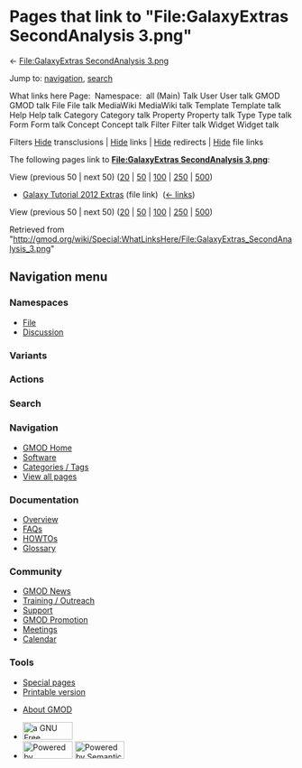 <div id="mw-page-base" class="noprint">

</div>

<div id="mw-head-base" class="noprint">

</div>

<div id="content" class="mw-body" role="main">

<span id="top"></span>

<div id="mw-js-message" style="display:none;">

</div>



# <span dir="auto">Pages that link to "File:GalaxyExtras SecondAnalysis 3.png"</span>

<div id="bodyContent">

<div id="contentSub">

← [File:GalaxyExtras SecondAnalysis
3.png](/wiki/File:GalaxyExtras_SecondAnalysis_3.png "File:GalaxyExtras SecondAnalysis 3.png")

</div>

<div id="jump-to-nav" class="mw-jump">

Jump to: [navigation](#mw-navigation), [search](#p-search)

</div>

<div id="mw-content-text">

What links here Page:  Namespace:  all (Main) Talk User User talk GMOD
GMOD talk File File talk MediaWiki MediaWiki talk Template Template talk
Help Help talk Category Category talk Property Property talk Type Type
talk Form Form talk Concept Concept talk Filter Filter talk Widget
Widget talk

Filters
[Hide](/mediawiki/index.php?title=Special:WhatLinksHere/File:GalaxyExtras_SecondAnalysis_3.png&hidetrans=1 "Special:WhatLinksHere/File:GalaxyExtras SecondAnalysis 3.png")
transclusions \|
[Hide](/mediawiki/index.php?title=Special:WhatLinksHere/File:GalaxyExtras_SecondAnalysis_3.png&hidelinks=1 "Special:WhatLinksHere/File:GalaxyExtras SecondAnalysis 3.png")
links \|
[Hide](/mediawiki/index.php?title=Special:WhatLinksHere/File:GalaxyExtras_SecondAnalysis_3.png&hideredirs=1 "Special:WhatLinksHere/File:GalaxyExtras SecondAnalysis 3.png")
redirects \|
[Hide](/mediawiki/index.php?title=Special:WhatLinksHere/File:GalaxyExtras_SecondAnalysis_3.png&hideimages=1 "Special:WhatLinksHere/File:GalaxyExtras SecondAnalysis 3.png")
file links

The following pages link to **[File:GalaxyExtras SecondAnalysis
3.png](/wiki/File:GalaxyExtras_SecondAnalysis_3.png "File:GalaxyExtras SecondAnalysis 3.png")**:

View (previous 50 \| next 50)
([20](/mediawiki/index.php?title=Special:WhatLinksHere/File:GalaxyExtras_SecondAnalysis_3.png&limit=20 "Special:WhatLinksHere/File:GalaxyExtras SecondAnalysis 3.png")
\|
[50](/mediawiki/index.php?title=Special:WhatLinksHere/File:GalaxyExtras_SecondAnalysis_3.png&limit=50 "Special:WhatLinksHere/File:GalaxyExtras SecondAnalysis 3.png")
\|
[100](/mediawiki/index.php?title=Special:WhatLinksHere/File:GalaxyExtras_SecondAnalysis_3.png&limit=100 "Special:WhatLinksHere/File:GalaxyExtras SecondAnalysis 3.png")
\|
[250](/mediawiki/index.php?title=Special:WhatLinksHere/File:GalaxyExtras_SecondAnalysis_3.png&limit=250 "Special:WhatLinksHere/File:GalaxyExtras SecondAnalysis 3.png")
\|
[500](/mediawiki/index.php?title=Special:WhatLinksHere/File:GalaxyExtras_SecondAnalysis_3.png&limit=500 "Special:WhatLinksHere/File:GalaxyExtras SecondAnalysis 3.png"))

- [Galaxy Tutorial 2012
  Extras](/wiki/Galaxy_Tutorial_2012_Extras "Galaxy Tutorial 2012 Extras")
  (file link) ‎ <span class="mw-whatlinkshere-tools">([←
  links](/mediawiki/index.php?title=Special:WhatLinksHere&target=Galaxy+Tutorial+2012+Extras "Special:WhatLinksHere"))</span>

View (previous 50 \| next 50)
([20](/mediawiki/index.php?title=Special:WhatLinksHere/File:GalaxyExtras_SecondAnalysis_3.png&limit=20 "Special:WhatLinksHere/File:GalaxyExtras SecondAnalysis 3.png")
\|
[50](/mediawiki/index.php?title=Special:WhatLinksHere/File:GalaxyExtras_SecondAnalysis_3.png&limit=50 "Special:WhatLinksHere/File:GalaxyExtras SecondAnalysis 3.png")
\|
[100](/mediawiki/index.php?title=Special:WhatLinksHere/File:GalaxyExtras_SecondAnalysis_3.png&limit=100 "Special:WhatLinksHere/File:GalaxyExtras SecondAnalysis 3.png")
\|
[250](/mediawiki/index.php?title=Special:WhatLinksHere/File:GalaxyExtras_SecondAnalysis_3.png&limit=250 "Special:WhatLinksHere/File:GalaxyExtras SecondAnalysis 3.png")
\|
[500](/mediawiki/index.php?title=Special:WhatLinksHere/File:GalaxyExtras_SecondAnalysis_3.png&limit=500 "Special:WhatLinksHere/File:GalaxyExtras SecondAnalysis 3.png"))

</div>

<div class="printfooter">

Retrieved from
"<http://gmod.org/wiki/Special:WhatLinksHere/File:GalaxyExtras_SecondAnalysis_3.png>"

</div>

<div id="catlinks" class="catlinks catlinks-allhidden">

</div>

<div class="visualClear">

</div>

</div>

</div>

<div id="mw-navigation">

## Navigation menu

<div id="mw-head">



<div id="left-navigation">

<div id="p-namespaces" class="vectorTabs" role="navigation"
aria-labelledby="p-namespaces-label">

### Namespaces

- <span id="ca-nstab-image"><a href="/wiki/File:GalaxyExtras_SecondAnalysis_3.png" accesskey="c"
  title="View the file page [c]">File</a></span>
- <span id="ca-talk"><a
  href="/mediawiki/index.php?title=File_talk:GalaxyExtras_SecondAnalysis_3.png&amp;action=edit&amp;redlink=1"
  accesskey="t"
  title="Discussion about the content page [t]">Discussion</a></span>

</div>

<div id="p-variants" class="vectorMenu emptyPortlet" role="navigation"
aria-labelledby="p-variants-label">

### 

### Variants[](#)

<div class="menu">

</div>

</div>

</div>

<div id="right-navigation">



<div id="p-cactions" class="vectorMenu emptyPortlet" role="navigation"
aria-labelledby="p-cactions-label">

### Actions[](#)

<div class="menu">

</div>

</div>

<div id="p-search" role="search">

### Search

<div id="simpleSearch">

</div>

</div>

</div>

</div>

<div id="mw-panel">

<div id="p-logo" role="banner">

<a href="/wiki/Main_Page"
style="background-image: url(http://gmod.org/images/GMOD-cogs.png);"
title="Visit the main page"></a>

</div>

<div id="p-Navigation" class="portal" role="navigation"
aria-labelledby="p-Navigation-label">

### Navigation

<div class="body">

- <span id="n-GMOD-Home">[GMOD Home](/wiki/Main_Page)</span>
- <span id="n-Software">[Software](/wiki/GMOD_Components)</span>
- <span id="n-Categories-.2F-Tags">[Categories /
  Tags](/wiki/Categories)</span>
- <span id="n-View-all-pages">[View all
  pages](/wiki/Special:AllPages)</span>

</div>

</div>

<div id="p-Documentation" class="portal" role="navigation"
aria-labelledby="p-Documentation-label">

### Documentation

<div class="body">

- <span id="n-Overview">[Overview](/wiki/Overview)</span>
- <span id="n-FAQs">[FAQs](/wiki/Category:FAQ)</span>
- <span id="n-HOWTOs">[HOWTOs](/wiki/Category:HOWTO)</span>
- <span id="n-Glossary">[Glossary](/wiki/Glossary)</span>

</div>

</div>

<div id="p-Community" class="portal" role="navigation"
aria-labelledby="p-Community-label">

### Community

<div class="body">

- <span id="n-GMOD-News">[GMOD News](/wiki/GMOD_News)</span>
- <span id="n-Training-.2F-Outreach">[Training /
  Outreach](/wiki/Training_and_Outreach)</span>
- <span id="n-Support">[Support](/wiki/Support)</span>
- <span id="n-GMOD-Promotion">[GMOD
  Promotion](/wiki/GMOD_Promotion)</span>
- <span id="n-Meetings">[Meetings](/wiki/Meetings)</span>
- <span id="n-Calendar">[Calendar](/wiki/Calendar)</span>

</div>

</div>

<div id="p-tb" class="portal" role="navigation"
aria-labelledby="p-tb-label">

### Tools

<div class="body">

- <span id="t-specialpages"><a href="/wiki/Special:SpecialPages" accesskey="q"
  title="A list of all special pages [q]">Special pages</a></span>
- <span id="t-print"><a
  href="/mediawiki/index.php?title=Special:WhatLinksHere/File:GalaxyExtras_SecondAnalysis_3.png&amp;printable=yes"
  rel="alternate" accesskey="p"
  title="Printable version of this page [p]">Printable version</a></span>

</div>

</div>

</div>

</div>

<div id="footer" role="contentinfo">

- <span id="footer-places-about">[About
  GMOD](/wiki/GMOD:About "GMOD:About")</span>

<!-- -->

- <span id="footer-copyrightico">[<img src="http://www.gnu.org/graphics/gfdl-logo-small.png" width="88"
  height="31" alt="a GNU Free Documentation License" />](http://www.gnu.org/licenses/fdl-1.3.html)</span>
- <span id="footer-poweredbyico">[<img src="/mediawiki/skins/common/images/poweredby_mediawiki_88x31.png"
  width="88" height="31" alt="Powered by MediaWiki" />](//www.mediawiki.org/)
  [<img
  src="/mediawiki/extensions/SemanticMediaWiki/includes/../resources/images/smw_button.png"
  width="88" height="31" alt="Powered by Semantic MediaWiki" />](https://www.semantic-mediawiki.org/wiki/Semantic_MediaWiki)</span>

<div style="clear:both">

</div>

</div>
